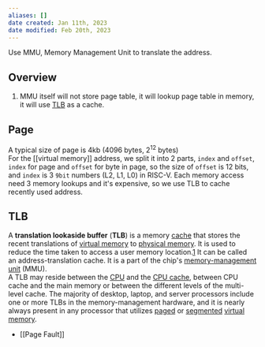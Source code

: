 ```yaml
---
aliases: []
date created: Jan 11th, 2023
date modified: Feb 20th, 2023
---
```

Use MMU, Memory Management Unit to translate the address.

## Overview
1. MMU itself will not store page table, it will lookup page table in memory, it will use [TLB](https://en.wikipedia.org/wiki/Translation_lookaside_buffer) as a cache.

## Page
A typical size of page is 4kb (4096 bytes, $2^{12}$ bytes)  
For the [[virtual memory]] address, we split it into 2 parts, `index` and `offset`, `index` for page and `offset` for byte in page, so the size of `offset` is 12 bits, and `index` is 3 `9bit` numbers (L2, L1, L0) in RISC-V. Each memory access need 3 memory lookups and it's expensive, so we use TLB to cache recently used address.

## TLB
A **translation lookaside buffer** (**TLB**) is a memory [cache](https://en.wikipedia.org/wiki/CPU_cache "CPU cache") that stores the recent translations of [virtual memory](https://en.wikipedia.org/wiki/Virtual_memory "Virtual memory") to [physical memory](https://en.wikipedia.org/wiki/Physical_memory "Physical memory"). It is used to reduce the time taken to access a user memory location.[1](https://en.wikipedia.org/wiki/Translation_lookaside_buffer#cite_note-ostep-1-1) It can be called an address-translation cache. It is a part of the chip's [memory-management unit](https://en.wikipedia.org/wiki/Memory_management_unit "Memory management unit") (MMU).  
A TLB may reside between the [CPU](https://en.wikipedia.org/wiki/Central_processing_unit "Central processing unit") and the [CPU cache](https://en.wikipedia.org/wiki/CPU_cache "CPU cache"), between CPU cache and the main memory or between the different levels of the multi-level cache. The majority of desktop, laptop, and server processors include one or more TLBs in the memory-management hardware, and it is nearly always present in any processor that utilizes [paged](https://en.wikipedia.org/wiki/Paging "Paging") or [segmented](https://en.wikipedia.org/wiki/Memory_segmentation "Memory segmentation") [virtual memory](https://en.wikipedia.org/wiki/Virtual_memory "Virtual memory").

- [[Page Fault]]
